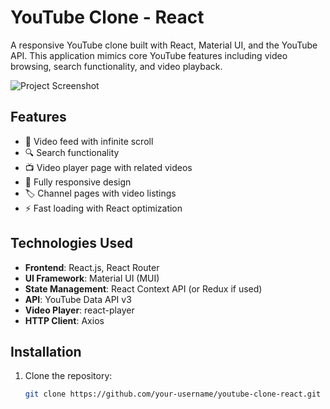 
# YouTube Clone - React

A responsive YouTube clone built with React, Material UI, and the YouTube API. This application mimics core YouTube features including video browsing, search functionality, and video playback.

![Project Screenshot](./screenshot.png) <!-- Add a screenshot if available -->

## Features

- 🎥 Video feed with infinite scroll
- 🔍 Search functionality
- 📺 Video player page with related videos
- 📱 Fully responsive design
- 🏷️ Channel pages with video listings
- ⚡ Fast loading with React optimization

## Technologies Used

- **Frontend**: React.js, React Router
- **UI Framework**: Material UI (MUI)
- **State Management**: React Context API (or Redux if used)
- **API**: YouTube Data API v3
- **Video Player**: react-player
- **HTTP Client**: Axios

## Installation

1. Clone the repository:
   ```bash
   git clone https://github.com/your-username/youtube-clone-react.git